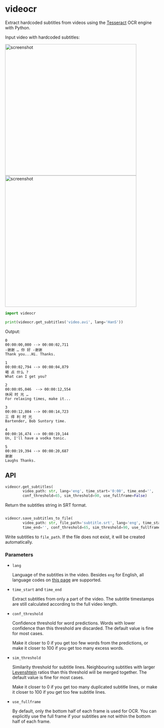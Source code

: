 # videocr

Extract hardcoded subtitles from videos using the [Tesseract](https://github.com/tesseract-ocr/tesseract) OCR engine with Python.

Input video with hardcoded subtitles:

<p float="left">
  <img width="430" alt="screenshot" src="https://user-images.githubusercontent.com/10210967/56873658-3b76dd00-6a34-11e9-95c6-cd6edc721f58.png">
  <img width="430" alt="screenshot" src="https://user-images.githubusercontent.com/10210967/56873659-3b76dd00-6a34-11e9-97aa-2c3e96fe3a97.png">
</p>

```python
import videocr

print(videocr.get_subtitles('video.avi', lang='HanS'))
```

Output:

``` 
0
00:00:00,000 --> 00:00:02,711
-谢谢 … 你 好 -谢谢
Thank you...Hi. Thanks.

1
00:00:02,794 --> 00:00:04,879
喝 点 什么 ?
What can I get you?

2
00:00:05,046  --> 00:00:12,554
休闲 时 光 …
For relaxing times, make it...

3
00:00:12,804 --> 00:00:14,723
三 得 利 时 光
Bartender, Bob Suntory time.

4
00:00:16,474 --> 00:00:19,144
Un, I'll have a vodka tonic.

5
00:00:19,394 --> 00:00:20,687
谢谢
Laughs Thanks.

```

## API

```python
videocr.get_subtitles(
        video_path: str, lang='eng', time_start='0:00', time_end='',
        conf_threshold=65, sim_threshold=90, use_fullframe=False)
```
Return the subtitles string in SRT format.


```python

videocr.save_subtitles_to_file(
        video_path: str, file_path='subtitle.srt', lang='eng', time_start='0:00',
        time_end='', conf_threshold=65, sim_threshold=90, use_fullframe=False)
```
Write subtitles to `file_path`. If the file does not exist, it will be created automatically.

### Parameters

- `lang`

  Language of the subtitles in the video. Besides `eng` for English, all language codes on [this page](https://github.com/tesseract-ocr/tessdata_best/tree/master/script) are supported.

- `time_start` and `time_end`

  Extract subtitles from only a part of the video. The subtitle timestamps are still calculated according to the full video length.

- `conf_threshold`

  Confidence threshold for word predictions. Words with lower confidence than this threshold are discarded. The default value is fine for most cases. 

  Make it closer to 0 if you get too few words from the predictions, or make it closer to 100 if you get too many excess words.

- `sim_threshold`

  Similarity threshold for subtitle lines. Neighbouring subtitles with larger [Levenshtein](https://en.wikipedia.org/wiki/Levenshtein_distance) ratios than this threshold will be merged together. The default value is fine for most cases.

  Make it closer to 0 if you get too many duplicated subtitle lines, or make it closer to 100  if you get too few subtitle lines.

- `use_fullframe`

  By default, only the bottom half of each frame is used for OCR. You can explicitly use the full frame if your subtitles are not within the bottom half of each frame.
